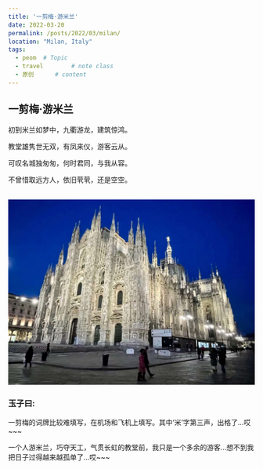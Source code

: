 ```yaml
---
title: '一剪梅·游米兰'
date: 2022-03-20
permalink: /posts/2022/03/milan/
location: "Milan, Italy"
tags:
  - peom  # Topic
  - travel        # note class
  - 原创      # content
---
```


## 一剪梅·游米兰

初到米兰如梦中，九衢游龙，建筑惊鸿。

教堂雄隽世无双，有凤来仪，游客云从。


可叹名城独匆匆，何时君同，与我从容。

不曾惜取远方人，依旧茕茕，还是空空。

<br/><img src='/images/milan2022.jpg'>

### 玉子曰:

一剪梅的词牌比较难填写，在机场和飞机上填写。其中‘米’字第三声，出格了...哎~~~

一个人游米兰，巧夺天工，气贯长虹的教堂前，我只是一个多余的游客...想不到我把日子过得越来越孤单了...哎~~~
